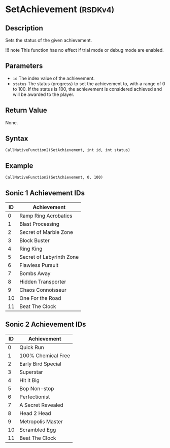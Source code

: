 # SetAchievement <small>(RSDKv4)</small>

## Description
Sets the status of the given achievement.

!!! note
    This function has no effect if trial mode or debug mode are enabled.

## Parameters
- `id`
The index value of the achievement.
- `status`
The status (progress) to set the achievement to, with a range of 0 to 100. If the status is 100, the achievement is considered achieved and will be awarded to the player.

## Return Value
None.

## Syntax
```
CallNativeFunction2(SetAchievement, int id, int status)
```

## Example
```
CallNativeFunction2(SetAchievement, 0, 100)
```

## Sonic 1 Achievement IDs
| ID | Achievement              |
| -- | ------------------------ |
| 0  | Ramp Ring Acrobatics     |
| 1  | Blast Processing         |
| 2  | Secret of Marble Zone    |
| 3  | Block Buster             |
| 4  | Ring King                |
| 5  | Secret of Labyrinth Zone |
| 6  | Flawless Pursuit         |
| 7  | Bombs Away               |
| 8  | Hidden Transporter       |
| 9  | Chaos Connoisseur        |
| 10 | One For the Road         |
| 11 | Beat The Clock           |

## Sonic 2 Achievement IDs
| ID | Achievement        |
| -- | ------------------ |
| 0  | Quick Run          |
| 1  | 100% Chemical Free |
| 2  | Early Bird Special |
| 3  | Superstar          |
| 4  | Hit it Big         |
| 5  | Bop Non-stop       |
| 6  | Perfectionist      |
| 7  | A Secret Revealed  |
| 8  | Head 2 Head        |
| 9  | Metropolis Master  |
| 10 | Scrambled Egg      |
| 11 | Beat The Clock     |